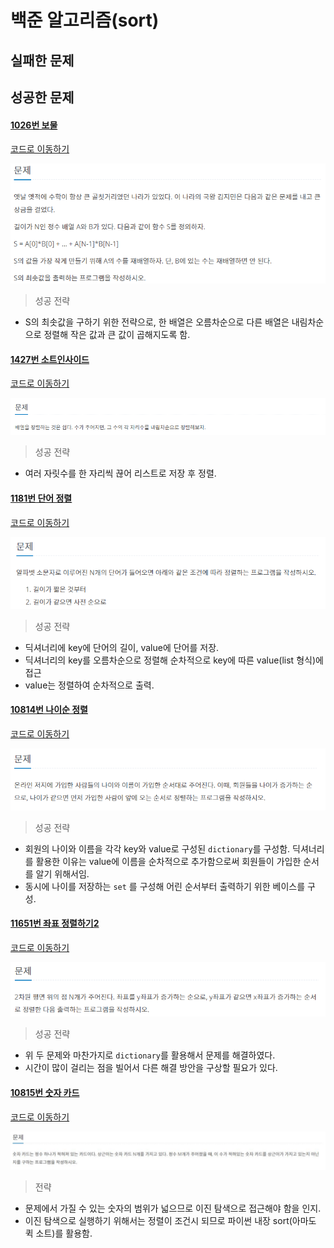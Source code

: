 # 백준 알고리즘(sort)

## 실패한 문제





## 성공한 문제

#### [1026번 보물](https://www.acmicpc.net/problem/1026)

[코드로 이동하기](https://github.com/yeomkyeorae/algorithm/blob/master/BJ/sort/1026_treasure.py)

![이미지 이름](./images/1026.PNG)

> 성공 전략

- S의 최솟값을 구하기 위한 전략으로, 한 배열은 오름차순으로 다른 배열은 내림차순으로 정렬해 작은 값과 큰 값이 곱해지도록 함.



#### [1427번 소트인사이드](https://www.acmicpc.net/problem/1427)

[코드로 이동하기](https://github.com/yeomkyeorae/algorithm/blob/master/BJ/sort/1427_sort_inside.py)

![1427](./images/1427.PNG)



> 성공 전략

- 여러 자릿수를 한 자리씩 끊어 리스트로 저장 후 정렬.



#### [1181번 단어 정렬](https://www.acmicpc.net/problem/1181)

[코드로 이동하기](https://github.com/yeomkyeorae/algorithm/blob/master/BJ/sort/1181_word_sort.py)

![단어 정렬](./images/1181.PNG)



> 성공 전략

- 딕셔너리에 key에 단어의 길이, value에 단어를 저장.
- 딕셔너리의 key를 오름차순으로 정렬해 순차적으로 key에 따른 value(list 형식)에 접근
- value는 정렬하여 순차적으로 출력.



#### [10814번 나이순 정렬](https://www.acmicpc.net/problem/10814)

[코드로 이동하기](https://github.com/yeomkyeorae/algorithm/blob/master/BJ/sort/10814_order_by_age.py)

![나이순 정렬](./images/10814.PNG)



> 성공 전략

- 회원의 나이와 이름을 각각 key와 value로 구성된 `dictionary`를 구성함. 딕셔너리를 활용한 이유는 value에 이름을 순차적으로 추가함으로써 회원들이 가입한 순서를 알기 위해서임.
- 동시에 나이를 저장하는 `set` 를 구성해 어린 순서부터 출력하기 위한 베이스를 구성.



#### [11651번 좌표 정렬하기2](https://www.acmicpc.net/problem/11651)

[코드로 이동하기](https://github.com/yeomkyeorae/algorithm/blob/master/BJ/sort/11651_sort_coor2.py)

![좌표 정렬하기2](./images/11651.PNG)



> 성공 전략

- 위 두 문제와 마찬가지로 `dictionary`를 활용해서 문제를 해결하였다.
- 시간이 많이 걸리는 점을 빌어서 다른 해결 방안을 구상할 필요가 있다.



#### [10815번 숫자 카드](https://www.acmicpc.net/problem/10815)

[코드로 이동하기]()

![숫자 카드](./images/10815.JPG)



> 전략

- 문제에서 가질 수 있는 숫자의 범위가 넓으므로 이진 탐색으로 접근해야 함을 인지.
- 이진 탐색으로 실행하기 위해서는 정렬이 조건시 되므로 파이썬 내장 sort(아마도 퀵 소트)를 활용함.